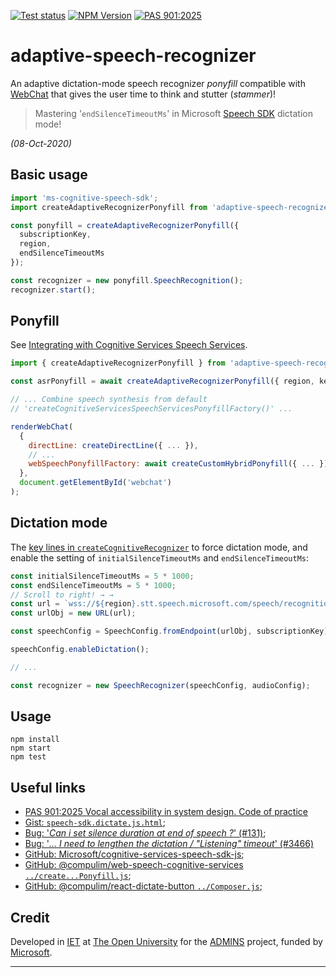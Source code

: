 [![Test status][ci-badge]][ci]
[![NPM Version][npm-badge]][npm]
[![PAS 901:2025][pas-badge]][pas]

# adaptive-speech-recognizer

An adaptive dictation-mode speech recognizer _ponyfill_ compatible with [WebChat][] that gives the user time to think and stutter (_stammer_)!

> Mastering '`endSilenceTimeoutMs`' in Microsoft [Speech SDK][sdk] dictation mode!

_(08-Oct-2020)_

## Basic usage

```js
import 'ms-cognitive-speech-sdk';
import createAdaptiveRecognizerPonyfill from 'adaptive-speech-recognizer';

const ponyfill = createAdaptiveRecognizerPonyfill({
  subscriptionKey,
  region,
  endSilenceTimeoutMs
});

const recognizer = new ponyfill.SpeechRecognition();
recognizer.start();
```

## Ponyfill

See [Integrating with Cognitive Services Speech Services][bot-speech].

```javascript
import { createAdaptiveRecognizerPonyfill } from 'adaptive-speech-recognizer';

const asrPonyfill = await createAdaptiveRecognizerPonyfill({ region, key });

// ... Combine speech synthesis from default
// 'createCognitiveServicesSpeechServicesPonyfillFactory()' ...

renderWebChat(
  {
    directLine: createDirectLine({ ... }),
    // ...
    webSpeechPonyfillFactory: await createCustomHybridPonyfill({ ... })
  },
  document.getElementById('webchat')
);
```

## Dictation mode

The [key lines in `createCognitiveRecognizer`][key] to force dictation mode, and enable the setting of `initialSilenceTimeoutMs` and `endSilenceTimeoutMs`:

```javascript
const initialSilenceTimeoutMs = 5 * 1000;
const endSilenceTimeoutMs = 5 * 1000;
// Scroll to right! → →
const url = `wss://${region}.stt.speech.microsoft.com/speech/recognition/dictation/cognitiveservices/v1?initialSilenceTimeoutMs=${initialSilenceTimeoutMs || ''}&endSilenceTimeoutMs=${endSilenceTimeoutMs}&`;
const urlObj = new URL(url);

const speechConfig = SpeechConfig.fromEndpoint(urlObj, subscriptionKey);

speechConfig.enableDictation();

// ...

const recognizer = new SpeechRecognizer(speechConfig, audioConfig);
```

## Usage

```
npm install
npm start
npm test
```

## Useful links

 * [PAS 901:2025 Vocal accessibility in system design. Code of practice][pas]
 * [Gist: `speech-sdk.dictate.js.html`][gist];
 * [Bug: '_Can i set silence duration at end of speech ?_' (#131)][b-131];
 * [Bug: '_... I need to lengthen the dictation / "Listening" timeout_' (#3466)][b-3466]
 * [GitHub: Microsoft/cognitive-services-speech-sdk-js][sdk];
 * [GitHub: @compulim/web-speech-cognitive-services `../create...Ponyfill.js`][comp-ponyfill];
 * [GitHub: @compulim/react-dictate-button `../Composer.js`][dict-btn-recog];

## Credit

Developed in [IET][] at [The Open University][ou] for the [ADMINS][] project, funded by [Microsoft][ms].

---
<!-- © 2020 Nick Freear. -->

[c]: https://www.open.ac.uk/copyright "Copyright © The Open University (IET)."
[ou]: http://www.open.ac.uk "The Open University"
[iet]: https://iet.open.ac.uk/ "Institute of Educational Technology, at The Open University."
[admins]: https://iet.open.ac.uk/projects/admins
  "ADMINS in IET: Assistants to the Disclosure and Management of Information about Needs and Support"
[ms]: https://microsoft.com/en-gb/ai/ai-for-accessibility-projects#:~:text=ADMINS
  "Microsoft 'AI for Accessibility' projects, including ADMINS"

[pas]: https://knowledge.bsigroup.com/products/vocal-accessibility-in-system-design-code-of-practice
  "PAS 901:2025 Vocal accessibility in system design. Code of practice"
[pas-badge]: https://img.shields.io/badge/PAS-901%3A2025-teal
[doi]: https://dx.doi.org/10.3403/30458829
  "DOI: 10.3403/30458829"
[eu]: https://www.en-standard.eu/pas-901-2025-vocal-accessibility-in-system-design-code-of-practice/

[key]: https://github.com/nfreear/dictation/blob/main/src/createDictationRecognizerPonyfill.js#L527-L540
  "'createCognitiveRecognizer()' function, lines 527-540"

[gist]: https://gist.github.com/nfreear/f875994f45c97518cd8c42c786998c84
[b-131]: https://github.com/Azure-Samples/cognitive-services-speech-sdk/issues/131
[b-3466]: https://github.com/microsoft/BotFramework-WebChat/issues/3466
[b-502]: https://github.com/Azure-Samples/cognitive-services-speech-sdk/issues/502
  "Minimum/Maximum values for InitialSilence and EndSilence timeouts for java SDK (#502) (2020)"
[sdk]: https://github.com/microsoft/cognitive-services-speech-sdk-js
[webchat]: https://github.com/Microsoft/BotFramework-WebChat
[bot-speech]: https://github.com/Microsoft/BotFramework-WebChat/blob/master/docs/SPEECH.md#integrating-web-chat-into-your-page

[comp-speech]: https://github.com/compulim/web-speech-cognitive-services
[comp-ponyfill]: https://github.com/compulim/web-speech-cognitive-services/blob/master/packages/component/src/SpeechServices/SpeechToText/createSpeechRecognitionPonyfill.js
[dict-btn]: https://github.com/compulim/react-dictate-button
[dict-btn-recog]: https://github.com/compulim/react-dictate-button/blob/v1.2.2/packages/component/src/Composer.js#L134

[ci]: https://github.com/nfreear/dictation/actions "Test status ~ 'Node CI'"
[ci-badge]: https://github.com/nfreear/dictation/workflows/Node%20CI/badge.svg
[npm]: https://www.npmjs.com/package/adaptive-speech-recognizer
[npm-badge]: https://img.shields.io/npm/v/adaptive-speech-recognizer
